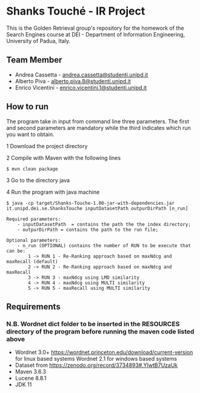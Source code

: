 # Shanks Touché - IR Project 

This is the Golden Retrieval group's repository for the homework of the Search Engines course at DEI - Department of Information Engineering, University of Padua, Italy.

## Team Member
- Andrea Cassetta - andrea.cassetta@studenti.unipd.it
- Alberto Piva - alberto.piva.8@studenti.unipd.it
- Enrico Vicentini - enrico.vicentini.1@studenti.unipd.it

## How to run
The program take in input from command line three parameters. The first and second parameters are mandatory while the third indicates which run you want to obtain.

1 Download the project directory

2 Compile with Maven with the following lines

```
$ mvn clean package
```

3 Go to the directory java

4 Run the program with java machine 

```
$ java -cp target/Shanks-Touche-1.00-jar-with-dependencies.jar it.unipd.dei.se.ShanksTouche inputDatasetPath outpurDirPath [n_run]
```
```
Required parameters:
    - inputDatasetPath  = contains the path the the index directory; 
    - outpurDirPath = contains the path to the run file; 
```
```   
Optional parameters:    
    - n_run (OPTIONAL) contains the number of RUN to be execute that can be:
        1 -> RUN 1 - Re-Ranking approach based on maxNdcg and maxRecall (default) 
        2 -> RUN 2 - Re-Ranking approach based on maxNdcg and maxRecall 
        3 -> RUN 3 - maxNdcg using LMD similarity 
        4 -> RUN 4 - maxNdcg using MULTI similarity 
        5 -> RUN 5 - maxRecall using MULTI similarity

```

## Requirements

### N.B. Wordnet dict folder to be inserted in the RESOURCES directory of the program before running the maven code listed above
- Wordnet 3.0+ https://wordnet.princeton.edu/download/current-version for linux based systems Wordnet 2.1 for windows based systems 
- Dataset from https://zenodo.org/record/3734893#.YIwtB7UzaUk
- Maven 3.6.3
- Lucene 8.8.1
- JDK 11
